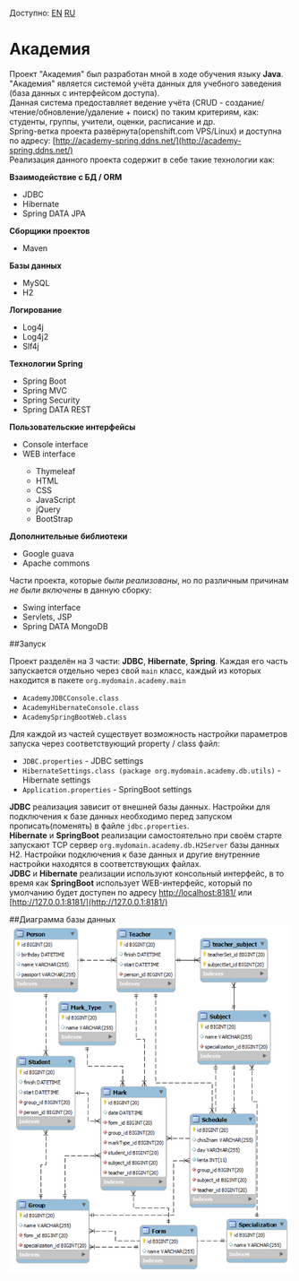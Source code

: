 Доступно: [EN](https://github.com/Igor-ua/Academy/blob/master/README.md) [RU](https://github.com/Igor-ua/Academy/blob/master/README_RU.md)

# Академия

Проект "Академия" был разработан мной в ходе обучения языку **Java**.
"Академия" является системой учёта данных для учебного заведения (база данных с интерфейсом доступа).
<br>Данная система предоставляет ведение учёта (CRUD - создание/чтение/обновление/удаление + поиск) по таким критериям, как: студенты, группы, учители, оценки, расписание и др.
<br>Spring-ветка проекта развёрнута(openshift.com VPS/Linux) и доступна по адресу: [http://academy-spring.ddns.net/](http://academy-spring.ddns.net/)
<br>Реализация данного проекта содержит в себе такие технологии как:

<p><strong>Взаимодействие с БД / ORM</strong></p>
<ul>
  <li>JDBC</li>
  <li>Hibernate</li>
  <li>Spring DATA JPA</li>
</ul>

<p><strong>Сборщики проектов</strong></p>
<ul>
  <li>Maven</li>
</ul>

<p><strong>Базы данных</strong></p>
<ul>
  <li>MySQL</li>
  <li>H2</li>
</ul>

<p><strong>Логирование</strong></p>
<ul>
  <li>Log4j</li>
  <li>Log4j2</li>
  <li>Slf4j</li>
</ul>

<p><strong>Технологии Spring</strong></p>
<ul>
  <li>Spring Boot</li>
  <li>Spring MVC</li>
  <li>Spring Security</li>
  <li>Spring DATA REST</li>
</ul>

<p><strong>Пользовательские интерфейсы</strong></p>
<ul>
  <li>Console interface</li>
  <li>WEB interface</li>
  <ul>
       <li>Thymeleaf</li>
       <li>HTML</li>
       <li>CSS</li>
       <li>JavaScript</li>
       <li>jQuery</li>
       <li>BootStrap</li>
  </ul>
</ul>

<p><strong>Дополнительные библиотеки</strong></p>
<ul>
  <li>Google guava</li>
  <li>Apache commons</li>
</ul>


Части проекта, которые <i>были реализованы</i>, но по различным причинам <i>не были включены</i> в данную сборку:

<ul>
  <li>Swing interface</li>
  <li>Servlets, JSP</li>
  <li>Spring DATA MongoDB</li>
</ul>

##Запуск

Проект разделён на 3 части: **JDBC**, **Hibernate**, **Spring**. Каждая его часть запускается отдельно через свой `main` класс, каждый из которых находится в пакете `org.mydomain.academy.main`
 
 + `AcademyJDBCConsole.class`
 + `AcademyHibernateConsole.class`
 + `AcademySpringBootWeb.class`
 
Для каждой из частей существует возможность настройки параметров запуска через соответствующий property / class файл: 

 + `JDBC.properties` - JDBC settings
 + `HibernateSettings.class (package org.mydomain.academy.db.utils)` - Hibernate settings
 + `Application.properties` - SpringBoot settings

**JDBC** реализация зависит от внешней базы данных. Настройки для подключения к базе данных необходимо перед запуском прописать(поменять) в файле `jdbc.properties`.<br>
**Hibernate** и **SpringBoot** реализации самостоятельно при своём старте запускают TCP сервер `org.mydomain.academy.db.H2Server` базы данных H2. Настройки подключения к базе данных и другие внутренние настройки находятся в соответствующих файлах.<br>
**JDBC** и **Hibernate** реализации используют консольный интерфейс, в то время как **SpringBoot** использует WEB-интерфейс, который по умолчанию будет доступен по адресу [http://localhost:8181/](http://localhost:8181/) или [http://127.0.0.1:8181/](http://127.0.0.1:8181/)

##Диаграмма базы данных
![DB diagram](https://raw.githubusercontent.com/Igor-ua/Academy/master/Academy_diagram.png "Academy db diagram")